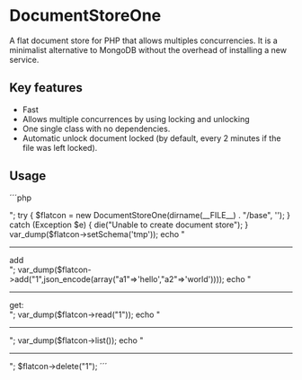 # DocumentStoreOne
A flat document store for PHP that allows multiples concurrencies. It is a minimalist alternative to MongoDB without the overhead of installing a new service.

## Key features
- Fast
- Allows multiple concurrences by using locking and unlocking
- One single class with no dependencies.
- Automatic unlock document locked (by default, every 2 minutes if the file was left locked).

## Usage

´´´php
<?php
include "xdev/DocumentStoreOne.php";
echo "test<br>";
try {
    $flatcon = new DocumentStoreOne(dirname(__FILE__) . "/base", '');
} catch (Exception $e) {
    die("Unable to create document store");
}

var_dump($flatcon->setSchema('tmp'));
echo "<hr>add<br>";
var_dump($flatcon->add("1",json_encode(array("a1"=>'hello',"a2"=>'world'))));
echo "<hr>get:<br>";
var_dump($flatcon->read("1"));
echo "<hr>";
var_dump($flatcon->list());
echo "<hr>";
$flatcon->delete("1");
´´´
